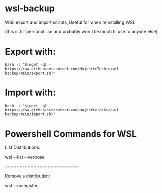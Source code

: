 # wsl-backup
WSL export and import scripts, Useful for when reinstalling WSL

(this is for personal use and probably won't be much to use to anyone else)


# Export with:

`bash -c "$(wget -qO - https://raw.githubusercontent.com/MajesticTechie/wsl-backup/main/export.sh)"`

# Import with:

`bash -c "$(wget -qO - https://raw.githubusercontent.com/MajesticTechie/wsl-backup/main/import.sh)"`

# Powershell Commands for WSL
List Distributions:

 wsl --list --verbose

==========================

Remove a distribution:

  wsl --unregister <NAME>
